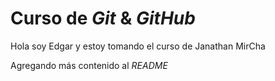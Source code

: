 # Curso de _Git_ & _GitHub_

Hola soy Edgar y estoy tomando el curso de Janathan MirCha

Agregando más contenido al _README_